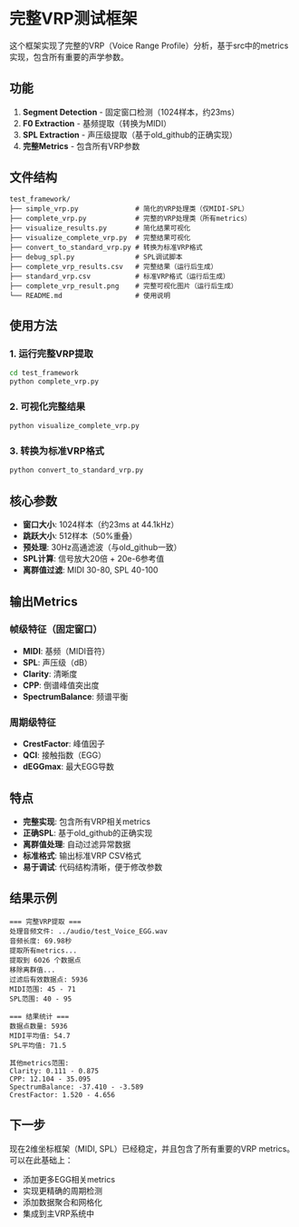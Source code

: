 # 完整VRP测试框架

这个框架实现了完整的VRP（Voice Range Profile）分析，基于src中的metrics实现，包含所有重要的声学参数。

## 功能

1. **Segment Detection** - 固定窗口检测（1024样本，约23ms）
2. **F0 Extraction** - 基频提取（转换为MIDI）
3. **SPL Extraction** - 声压级提取（基于old_github的正确实现）
4. **完整Metrics** - 包含所有VRP参数

## 文件结构

```
test_framework/
├── simple_vrp.py              # 简化的VRP处理类（仅MIDI-SPL）
├── complete_vrp.py            # 完整的VRP处理类（所有metrics）
├── visualize_results.py       # 简化结果可视化
├── visualize_complete_vrp.py  # 完整结果可视化
├── convert_to_standard_vrp.py # 转换为标准VRP格式
├── debug_spl.py               # SPL调试脚本
├── complete_vrp_results.csv   # 完整结果（运行后生成）
├── standard_vrp.csv           # 标准VRP格式（运行后生成）
├── complete_vrp_result.png    # 完整可视化图片（运行后生成）
└── README.md                  # 使用说明
```

## 使用方法

### 1. 运行完整VRP提取
```bash
cd test_framework
python complete_vrp.py
```

### 2. 可视化完整结果
```bash
python visualize_complete_vrp.py
```

### 3. 转换为标准VRP格式
```bash
python convert_to_standard_vrp.py
```

## 核心参数

- **窗口大小**: 1024样本（约23ms at 44.1kHz）
- **跳跃大小**: 512样本（50%重叠）
- **预处理**: 30Hz高通滤波（与old_github一致）
- **SPL计算**: 信号放大20倍 + 20e-6参考值
- **离群值过滤**: MIDI 30-80, SPL 40-100

## 输出Metrics

### 帧级特征（固定窗口）
- **MIDI**: 基频（MIDI音符）
- **SPL**: 声压级（dB）
- **Clarity**: 清晰度
- **CPP**: 倒谱峰值突出度
- **SpectrumBalance**: 频谱平衡

### 周期级特征
- **CrestFactor**: 峰值因子
- **QCI**: 接触指数（EGG）
- **dEGGmax**: 最大EGG导数

## 特点

- **完整实现**: 包含所有VRP相关metrics
- **正确SPL**: 基于old_github的正确实现
- **离群值处理**: 自动过滤异常数据
- **标准格式**: 输出标准VRP CSV格式
- **易于调试**: 代码结构清晰，便于修改参数

## 结果示例

```
=== 完整VRP提取 ===
处理音频文件: ../audio/test_Voice_EGG.wav
音频长度: 69.98秒
提取所有metrics...
提取到 6026 个数据点
移除离群值...
过滤后有效数据点: 5936
MIDI范围: 45 - 71
SPL范围: 40 - 95

=== 结果统计 ===
数据点数量: 5936
MIDI平均值: 54.7
SPL平均值: 71.5

其他metrics范围:
Clarity: 0.111 - 0.875
CPP: 12.104 - 35.095
SpectrumBalance: -37.410 - -3.589
CrestFactor: 1.520 - 4.656
```

## 下一步

现在2维坐标框架（MIDI, SPL）已经稳定，并且包含了所有重要的VRP metrics。可以在此基础上：
- 添加更多EGG相关metrics
- 实现更精确的周期检测
- 添加数据聚合和网格化
- 集成到主VRP系统中